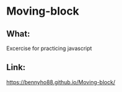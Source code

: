 # Moving-block

## What:

Excercise for practicing javascript

## Link: 

https://bennyho88.github.io/Moving-block/

